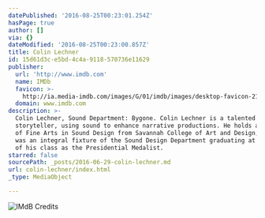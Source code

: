 ```yaml
---
datePublished: '2016-08-25T00:23:01.254Z'
hasPage: true
author: []
via: {}
dateModified: '2016-08-25T00:23:00.857Z'
title: Colin Lechner
id: 15d61d3c-e5bd-4c4a-9118-570736e11629
publisher:
  url: 'http://www.imdb.com'
  name: IMDb
  favicon: >-
    http://ia.media-imdb.com/images/G/01/imdb/images/desktop-favicon-2165806970._CB270901283_.ico
  domain: www.imdb.com
description: >-
  Colin Lechner, Sound Department: Bygone. Colin Lechner is a talented
  storyteller, using sound to enhance narrative productions. He holds a Masters
  of Fine Arts in Sound Design from Savannah College of Art and Design, where he
  was an integral fixture of the Sound Design Department graduating at the top
  of his class as the Presidential Medalist.
starred: false
sourcePath: _posts/2016-06-29-colin-lechner.md
url: colin-lechner/index.html
_type: MediaObject

---
```

![IMdB Credits](https://the-grid-user-content.s3-us-west-2.amazonaws.com/c8c73ac0-cbad-407c-b9ec-024da0acce19.jpg)